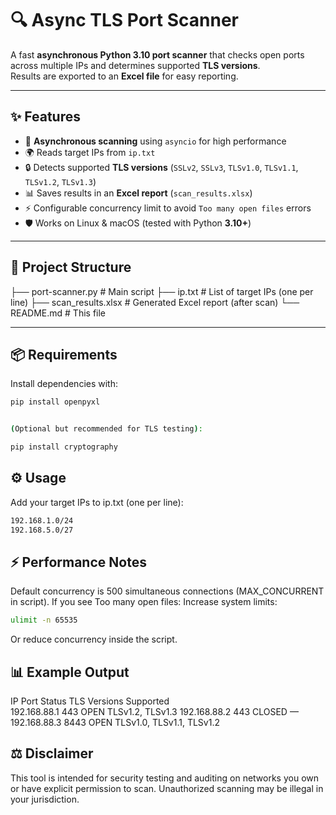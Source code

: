 # 🔍 Async TLS Port Scanner

A fast **asynchronous Python 3.10 port scanner** that checks open ports across multiple IPs and determines supported **TLS versions**.  
Results are exported to an **Excel file** for easy reporting.

---

## ✨ Features

- 🚀 **Asynchronous scanning** using `asyncio` for high performance
- 🌍 Reads target IPs from `ip.txt`
- 🔒 Detects supported **TLS versions** (`SSLv2`, `SSLv3`, `TLSv1.0`, `TLSv1.1`, `TLSv1.2`, `TLSv1.3`)
- 📊 Saves results in an **Excel report** (`scan_results.xlsx`)
- ⚡ Configurable concurrency limit to avoid `Too many open files` errors
- 🛡 Works on Linux & macOS (tested with Python **3.10+**)

---

## 📂 Project Structure

├── port-scanner.py # Main script
├── ip.txt # List of target IPs (one per line)
├── scan_results.xlsx # Generated Excel report (after scan)
└── README.md # This file


---

## 📦 Requirements

Install dependencies with:

```bash
pip install openpyxl


(Optional but recommended for TLS testing):

pip install cryptography
```

##  ⚙️ Usage
Add your target IPs to ip.txt (one per line):

```bash
192.168.1.0/24
192.168.5.0/27
```
## ⚡ Performance Notes
Default concurrency is 500 simultaneous connections (MAX_CONCURRENT in script).
If you see Too many open files:
Increase system limits:

```bash
ulimit -n 65535

```
Or reduce concurrency inside the script.

## 📊 Example Output
IP          	Port	Status	TLS Versions Supported <br>
192.168.88.1	443	    OPEN	TLSv1.2, TLSv1.3
192.168.88.2	443	    CLOSED	—
192.168.88.3	8443	OPEN	TLSv1.0, TLSv1.1, TLSv1.2

## ⚖️ Disclaimer
This tool is intended for security testing and auditing on networks you own or have explicit permission to scan.
Unauthorized scanning may be illegal in your jurisdiction.